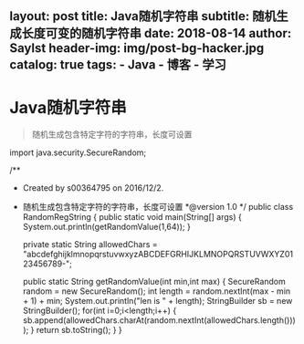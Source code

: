 layout:     post
title:      Java随机字符串
subtitle:   随机生成长度可变的随机字符串 
date:       2018-08-14
author:     Saylst
header-img: img/post-bg-hacker.jpg
catalog: true
tags:
    - Java
    - 博客
    - 学习
---

# Java随机字符串

> 随机生成包含特定字符的字符串，长度可设置

import java.security.SecureRandom;

/**
 * Created by s00364795 on 2016/12/2.
 * 随机生成包含特定字符的字符串，长度可设置
 *@version 1.0
 */
public class RandomRegString
{
    public static void main(String[] args)
    {
        System.out.println(getRandomValue(1,64));
    }

    private static String allowedChars = "abcdefghijklmnopqrstuvwxyzABCDEFGRHIJKLMNOPQRSTUVWXYZ0123456789-";

    public static String getRandomValue(int min,int max)
    {
        SecureRandom random = new SecureRandom();
        int length = random.nextInt(max - min + 1) + min;
        System.out.println("len is " + length);
        StringBuilder sb = new StringBuilder();
        for(int i=0;i<length;i++)
        {
            sb.append(allowedChars.charAt(random.nextInt(allowedChars.length())));
        }
        return	sb.toString();
    }
}
